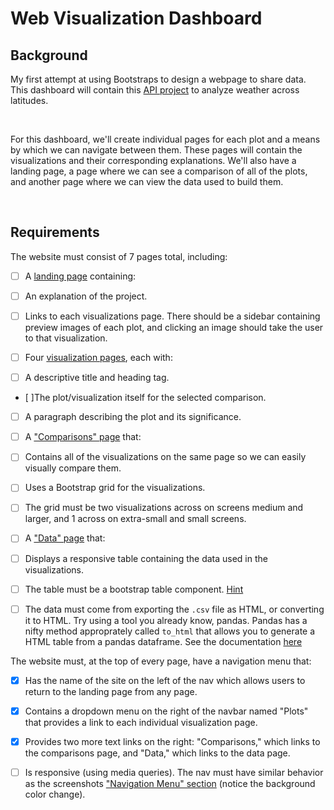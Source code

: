 Web Visualization Dashboard
===========================

Background
----------

My first attempt at using Bootstraps to design a webpage to share data. This
dashboard will contain this [API
project](https://github.com/joshuajonme/python-api-challenge/blob/master/WeatherPy/WeatherPy.ipynb)
to analyze weather across latitudes.

 

For this dashboard, we'll create individual pages for each plot and a means by
which we can navigate between them. These pages will contain the visualizations
and their corresponding explanations. We'll also have a landing page, a page
where we can see a comparison of all of the plots, and another page where we can
view the data used to build them.

 

Requirements
------------

The website must consist of 7 pages total, including:

-   [ ] A [landing page](#landing-page) containing:

-   [ ] An explanation of the project.

-   [ ] Links to each visualizations page. There should be a sidebar containing
    preview images of each plot, and clicking an image should take the user to
    that visualization.

-   [ ] Four [visualization pages](#visualization-pages), each with:

-   [ ] A descriptive title and heading tag.

-   [ ]The plot/visualization itself for the selected comparison.

-   [ ] A paragraph describing the plot and its significance.

-   [ ] A ["Comparisons" page](#comparisons-page) that:

-   [ ] Contains all of the visualizations on the same page so we can easily
    visually compare them.

-   [ ] Uses a Bootstrap grid for the visualizations.

-   [ ] The grid must be two visualizations across on screens medium and larger,
    and 1 across on extra-small and small screens.

-   [ ] A ["Data" page](#data-page) that:

-   [ ] Displays a responsive table containing the data used in the
    visualizations.

-   [ ] The table must be a bootstrap table component.
    [Hint](https://getbootstrap.com/docs/4.3/content/tables/#responsive-tables)

-   [ ] The data must come from exporting the `.csv` file as HTML, or converting
    it to HTML. Try using a tool you already know, pandas. Pandas has a nifty
    method approprately called `to_html` that allows you to generate a HTML
    table from a pandas dataframe. See the documentation
    [here](https://pandas.pydata.org/pandas-docs/version/0.17.0/generated/pandas.DataFrame.to_html.html)

The website must, at the top of every page, have a navigation menu that:

-   [x] Has the name of the site on the left of the nav which allows users to
    return to the landing page from any page.

-   [x] Contains a dropdown menu on the right of the navbar named "Plots" that
    provides a link to each individual visualization page.

-   [x] Provides two more text links on the right: "Comparisons," which links to
    the comparisons page, and "Data," which links to the data page.

-   [ ] Is responsive (using media queries). The nav must have similar behavior
    as the screenshots ["Navigation Menu" section](#navigation-menu) (notice the
    background color change).

 
